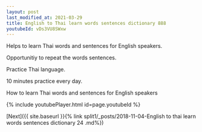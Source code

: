 ```yaml
---
layout: post
last_modified_at: 2021-03-29
title: English to Thai learn words sentences dictionary 888 
youtubeId: vDs3VU8SWxw
---
```

 
 
Helps to learn Thai words and sentences for English speakers.

Opportunitiy to repeat the words sentences. 

Practice Thai language. 
 
10 minutes practice every day. 
 
How to learn Thai words and sentences for English speakers 
 
{% include youtubePlayer.html id=page.youtubeId %}
 
 
[Next]({{ site.baseurl }}{% link  split1/_posts/2018-11-04-English to thai learn words sentences dictionary 24 .md%})
 
